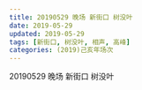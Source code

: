```yaml
---
title: 20190529 晚场 新街口 树没叶
date: 2019-05-29
updated: 2019-05-29
tags: [新街口, 树没叶, 相声, 高峰]
categories: (2019)己亥年场次
---
```

20190529 晚场 新街口 树没叶